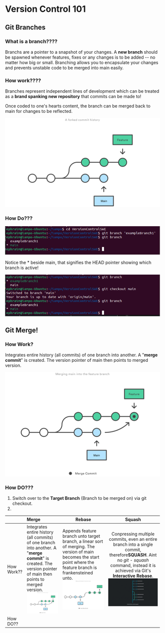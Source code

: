 # Version Control 101

## Git Branches

### What is a branch????

Branchs are a pointer to a snapshot of your changes. A **new branch** should be spawned whenever features, fixes or any changes is to be added -- no matter how big or small. Branching allows you to encapsulate your changes and prevents unstable code to be merged into main easily.

### How work????

Branches represent independent lines of development which can be treated as a **brand spanking new repository** that commits can be made to!

Once coded to one's hearts content, the branch can be merged back to main for changes to be reflected.

![branch diagram](./01%20A%20forked%20commit%20history.svg)

### How Do???

![git branch code](./git%20branch%20code.png)

Notice the * beside main, that signifies the HEAD pointer showing which branch is active!

![git checkout](./git%20checkout%20code.png)

## Git Merge!

### How Work?

Integrates entire history (all commits) of one branch into another. A "**merge commit**" is created. The version pointer of main then points to merged version.

![merge diagram](./02%20Merging%20main%20into%20the%20feature%20branh.svg)

### How DO???

1) Switch over to the **Target Branch** (Branch to be merged on) via git checkout.
2)



|            | Merge                                                                                                                                                                                                                                     | Rebase                                                                                                                                                                                                                                         |                                                                                                                 Squash                                                                                                                 |
| ------------ | :------------------------------------------------------------------------------------------------------------------------------------------------------------------------------------------------------------------------------------------ | ------------------------------------------------------------------------------------------------------------------------------------------------------------------------------------------------------------------------------------------------ | :--------------------------------------------------------------------------------------------------------------------------------------------------------------------------------------------------------------------------------------: |
| How Work?? | Integrates entire history (all commits) of one branch into another. A "**merge commit**" is created. The version pointer of main then points to merged version.![merge diagram](./02%20Merging%20main%20into%20the%20feature%20branh.svg) | Appends feature branch unto target branch, a linear sort of merging. The version of main becomes the start point where the feature branch is frankensteined unto.![rebase diagram](./03%20Rebasing%20the%20feature%20branch%20into%20main.svg) | Conpressing multiple commits, even an entire branch into a single commit, therefore**SQUASH**. Aint no *git - squash* command, instead it is achieved via Git's **Interactive Rebase**.![Squash diagram](./Commits-to-be-squashed.gif) |
| How DO??   |                                                                                                                                                                                                                                           |                                                                                                                                                                                                                                                |                                                                                                                                                                                                                                       |
